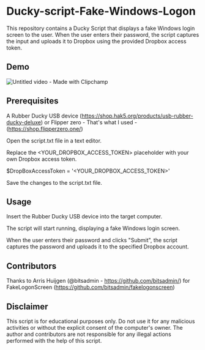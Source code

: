 # Ducky-script-Fake-Windows-Logon
This repository contains a Ducky Script that displays a fake Windows login screen to the user. When the user enters their password, the script captures the input and uploads it to Dropbox using the provided Dropbox access token.

## Demo
![Untitled video - Made with Clipchamp](https://user-images.githubusercontent.com/50125131/229378296-4ad8efad-9473-4a3d-b38f-b6e0664f0e87.gif)

## Prerequisites
A Rubber Ducky USB device (https://shop.hak5.org/products/usb-rubber-ducky-deluxe) or Flipper zero - That's what I used - (https://shop.flipperzero.one/)

Open the script.txt file in a text editor.

Replace the <YOUR_DROPBOX_ACCESS_TOKEN> placeholder with your own Dropbox access token.

$DropBoxAccessToken = '<YOUR_DROPBOX_ACCESS_TOKEN>'

Save the changes to the script.txt file.

## Usage

Insert the Rubber Ducky USB device into the target computer.

The script will start running, displaying a fake Windows login screen.

When the user enters their password and clicks "Submit", the script captures the password and uploads it to the specified Dropbox account.

## Contributors
Thanks to Arris Huijgen (@bitsadmin - https://github.com/bitsadmin/) for FakeLogonScreen (https://github.com/bitsadmin/fakelogonscreen)

## Disclaimer
This script is for educational purposes only. Do not use it for any malicious activities or without the explicit consent of the computer's owner. The author and contributors are not responsible for any illegal actions performed with the help of this script.
